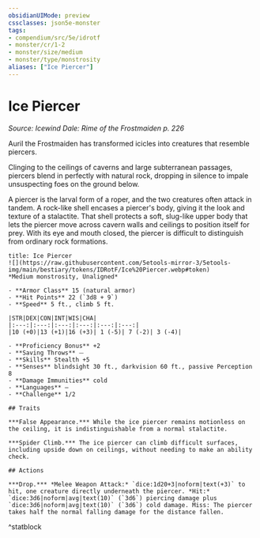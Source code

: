```yaml
---
obsidianUIMode: preview
cssclasses: json5e-monster
tags:
- compendium/src/5e/idrotf
- monster/cr/1-2
- monster/size/medium
- monster/type/monstrosity
aliases: ["Ice Piercer"]
---
```

# Ice Piercer
*Source: Icewind Dale: Rime of the Frostmaiden p. 226*  

Auril the Frostmaiden has transformed icicles into creatures that resemble piercers.

Clinging to the ceilings of caverns and large subterranean passages, piercers blend in perfectly with natural rock, dropping in silence to impale unsuspecting foes on the ground below.

A piercer is the larval form of a roper, and the two creatures often attack in tandem. A rock-like shell encases a piercer's body, giving it the look and texture of a stalactite. That shell protects a soft, slug-like upper body that lets the piercer move across cavern walls and ceilings to position itself for prey. With its eye and mouth closed, the piercer is difficult to distinguish from ordinary rock formations.

```ad-statblock
title: Ice Piercer
![](https://raw.githubusercontent.com/5etools-mirror-3/5etools-img/main/bestiary/tokens/IDRotF/Ice%20Piercer.webp#token)
*Medium monstrosity, Unaligned*

- **Armor Class** 15 (natural armor)
- **Hit Points** 22 (`3d8 + 9`)
- **Speed** 5 ft., climb 5 ft.

|STR|DEX|CON|INT|WIS|CHA|
|:---:|:---:|:---:|:---:|:---:|:---:|
|10 (+0)|13 (+1)|16 (+3)| 1 (-5)| 7 (-2)| 3 (-4)|

- **Proficiency Bonus** +2
- **Saving Throws** ⏤
- **Skills** Stealth +5
- **Senses** blindsight 30 ft., darkvision 60 ft., passive Perception 8
- **Damage Immunities** cold
- **Languages** —
- **Challenge** 1/2

## Traits

***False Appearance.*** While the ice piercer remains motionless on the ceiling, it is indistinguishable from a normal stalactite.

***Spider Climb.*** The ice piercer can climb difficult surfaces, including upside down on ceilings, without needing to make an ability check.

## Actions

***Drop.*** *Melee Weapon Attack:* `dice:1d20+3|noform|text(+3)` to hit, one creature directly underneath the piercer. *Hit:* `dice:3d6|noform|avg|text(10)` (`3d6`) piercing damage plus `dice:3d6|noform|avg|text(10)` (`3d6`) cold damage. Miss: The piercer takes half the normal falling damage for the distance fallen.
```
^statblock